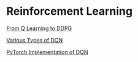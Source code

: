 # Reinforcement Learning

[From Q Learning to DDPG](https://mp.weixin.qq.com/s/_dskX5U8gHAEl6aToBvQvg)

[Various Types of DQN](https://blog.csdn.net/m0_37600149/article/details/78577608)

[PyTorch Implementation of DQN](https://pytorch.org/tutorials/intermediate/reinforcement_q_learning.html)

